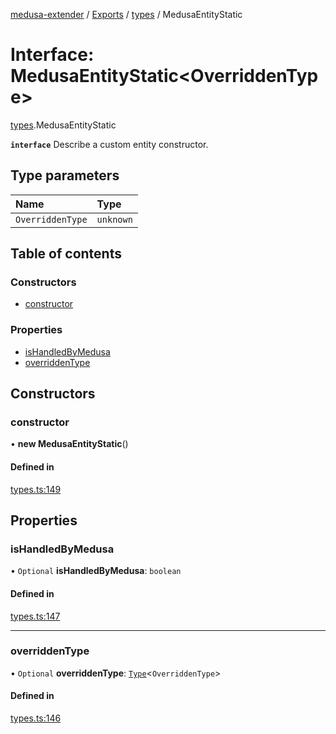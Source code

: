 [medusa-extender](../README.md) / [Exports](../modules.md) / [types](../modules/types.md) / MedusaEntityStatic

# Interface: MedusaEntityStatic<OverriddenType\>

[types](../modules/types.md).MedusaEntityStatic

**`interface`**
Describe a custom entity constructor.

## Type parameters

| Name | Type |
| :------ | :------ |
| `OverriddenType` | `unknown` |

## Table of contents

### Constructors

- [constructor](types.MedusaEntityStatic.md#constructor)

### Properties

- [isHandledByMedusa](types.MedusaEntityStatic.md#ishandledbymedusa)
- [overriddenType](types.MedusaEntityStatic.md#overriddentype)

## Constructors

### constructor

• **new MedusaEntityStatic**()

#### Defined in

[types.ts:149](https://github.com/adrien2p/medusa-extender/blob/b528092/src/types.ts#L149)

## Properties

### isHandledByMedusa

• `Optional` **isHandledByMedusa**: `boolean`

#### Defined in

[types.ts:147](https://github.com/adrien2p/medusa-extender/blob/b528092/src/types.ts#L147)

___

### overriddenType

• `Optional` **overriddenType**: [`Type`](types.Type.md)<`OverriddenType`\>

#### Defined in

[types.ts:146](https://github.com/adrien2p/medusa-extender/blob/b528092/src/types.ts#L146)
